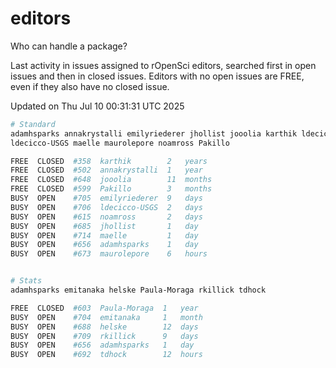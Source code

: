 # editors

Who can handle a package?

Last activity in issues assigned to rOpenSci editors, searched first in open
issues and then in closed issues. Editors with no open issues are FREE, even if
they also have no closed issue.


Updated on Thu Jul 10 00:31:31 UTC 2025

```bash
# Standard
adamhsparks annakrystalli emilyriederer jhollist jooolia karthik ldecicco
ldecicco-USGS maelle maurolepore noamross Pakillo

FREE  CLOSED  #358  karthik        2   years
FREE  CLOSED  #502  annakrystalli  1   year
FREE  CLOSED  #648  jooolia        11  months
FREE  CLOSED  #599  Pakillo        3   months
BUSY  OPEN    #705  emilyriederer  9   days
BUSY  OPEN    #706  ldecicco-USGS  2   days
BUSY  OPEN    #615  noamross       2   days
BUSY  OPEN    #685  jhollist       1   day
BUSY  OPEN    #714  maelle         1   day
BUSY  OPEN    #656  adamhsparks    1   day
BUSY  OPEN    #673  maurolepore    6   hours


# Stats
adamhsparks emitanaka helske Paula-Moraga rkillick tdhock

FREE  CLOSED  #603  Paula-Moraga  1   year
BUSY  OPEN    #704  emitanaka     1   month
BUSY  OPEN    #688  helske        12  days
BUSY  OPEN    #709  rkillick      9   days
BUSY  OPEN    #656  adamhsparks   1   day
BUSY  OPEN    #692  tdhock        12  hours
```
